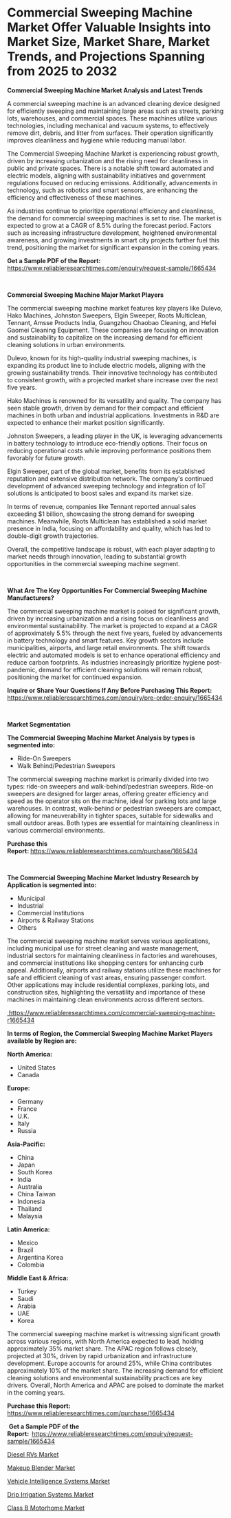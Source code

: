 <p><h1>Commercial Sweeping Machine Market Offer Valuable Insights into Market Size, Market Share, Market Trends, and Projections Spanning from 2025 to 2032</h1></p><p><strong>Commercial Sweeping Machine Market Analysis and Latest Trends</strong></p>
<p><p>A commercial sweeping machine is an advanced cleaning device designed for efficiently sweeping and maintaining large areas such as streets, parking lots, warehouses, and commercial spaces. These machines utilize various technologies, including mechanical and vacuum systems, to effectively remove dirt, debris, and litter from surfaces. Their operation significantly improves cleanliness and hygiene while reducing manual labor.</p><p>The Commercial Sweeping Machine Market is experiencing robust growth, driven by increasing urbanization and the rising need for cleanliness in public and private spaces. There is a notable shift toward automated and electric models, aligning with sustainability initiatives and government regulations focused on reducing emissions. Additionally, advancements in technology, such as robotics and smart sensors, are enhancing the efficiency and effectiveness of these machines.</p><p>As industries continue to prioritize operational efficiency and cleanliness, the demand for commercial sweeping machines is set to rise. The market is expected to grow at a CAGR of 8.5% during the forecast period. Factors such as increasing infrastructure development, heightened environmental awareness, and growing investments in smart city projects further fuel this trend, positioning the market for significant expansion in the coming years.</p></p>
<p><strong>Get a Sample PDF of the Report:&nbsp;</strong> <a href="https://www.reliableresearchtimes.com/enquiry/request-sample/1665434?utm_campaign=2035&utm_medium=2&utm_source=Github&utm_content=ia&utm_term=06022025&utm_id=commercial-sweeping-machine">https://www.reliableresearchtimes.com/enquiry/request-sample/1665434</a></p>
<p>&nbsp;</p>
<p><strong>Commercial Sweeping Machine Major Market Players</strong></p>
<p><p>The commercial sweeping machine market features key players like Dulevo, Hako Machines, Johnston Sweepers, Elgin Sweeper, Roots Multiclean, Tennant, Amsse Products India, Guangzhou Chaobao Cleaning, and Hefei Gaomei Cleaning Equipment. These companies are focusing on innovation and sustainability to capitalize on the increasing demand for efficient cleaning solutions in urban environments.</p><p>Dulevo, known for its high-quality industrial sweeping machines, is expanding its product line to include electric models, aligning with the growing sustainability trends. Their innovative technology has contributed to consistent growth, with a projected market share increase over the next five years. </p><p>Hako Machines is renowned for its versatility and quality. The company has seen stable growth, driven by demand for their compact and efficient machines in both urban and industrial applications. Investments in R&D are expected to enhance their market position significantly.</p><p>Johnston Sweepers, a leading player in the UK, is leveraging advancements in battery technology to introduce eco-friendly options. Their focus on reducing operational costs while improving performance positions them favorably for future growth.</p><p>Elgin Sweeper, part of the global market, benefits from its established reputation and extensive distribution network. The company's continued development of advanced sweeping technology and integration of IoT solutions is anticipated to boost sales and expand its market size.</p><p>In terms of revenue, companies like Tennant reported annual sales exceeding $1 billion, showcasing the strong demand for sweeping machines. Meanwhile, Roots Multiclean has established a solid market presence in India, focusing on affordability and quality, which has led to double-digit growth trajectories. </p><p>Overall, the competitive landscape is robust, with each player adapting to market needs through innovation, leading to substantial growth opportunities in the commercial sweeping machine segment.</p></p>
<p>&nbsp;</p>
<p><strong>What Are The Key Opportunities For Commercial Sweeping Machine Manufacturers?</strong></p>
<p><p>The commercial sweeping machine market is poised for significant growth, driven by increasing urbanization and a rising focus on cleanliness and environmental sustainability. The market is projected to expand at a CAGR of approximately 5.5% through the next five years, fueled by advancements in battery technology and smart features. Key growth sectors include municipalities, airports, and large retail environments. The shift towards electric and automated models is set to enhance operational efficiency and reduce carbon footprints. As industries increasingly prioritize hygiene post-pandemic, demand for efficient cleaning solutions will remain robust, positioning the market for continued expansion.</p></p>
<p><strong>Inquire or Share Your Questions If Any Before Purchasing This Report:</strong> <a href="https://www.reliableresearchtimes.com/enquiry/pre-order-enquiry/1665434?utm_campaign=2035&utm_medium=2&utm_source=Github&utm_content=ia&utm_term=06022025&utm_id=commercial-sweeping-machine">https://www.reliableresearchtimes.com/enquiry/pre-order-enquiry/1665434</a></p>
<p>&nbsp;</p>
<p><strong>Market Segmentation</strong></p>
<p><strong>The Commercial Sweeping Machine Market Analysis by types is segmented into:</strong></p>
<p><ul><li>Ride-On Sweepers</li><li>Walk Behind/Pedestrian Sweepers</li></ul></p>
<p><p>The commercial sweeping machine market is primarily divided into two types: ride-on sweepers and walk-behind/pedestrian sweepers. Ride-on sweepers are designed for larger areas, offering greater efficiency and speed as the operator sits on the machine, ideal for parking lots and large warehouses. In contrast, walk-behind or pedestrian sweepers are compact, allowing for maneuverability in tighter spaces, suitable for sidewalks and small outdoor areas. Both types are essential for maintaining cleanliness in various commercial environments.</p></p>
<p><strong>Purchase this Report:&nbsp;</strong><a href="https://www.reliableresearchtimes.com/purchase/1665434?utm_campaign=2035&utm_medium=2&utm_source=Github&utm_content=ia&utm_term=06022025&utm_id=commercial-sweeping-machine">https://www.reliableresearchtimes.com/purchase/1665434</a></p>
<p>&nbsp;</p>
<p><strong>The Commercial Sweeping Machine Market Industry Research by Application is segmented into:</strong></p>
<p><ul><li>Municipal</li><li>Industrial</li><li>Commercial Institutions</li><li>Airports & Railway Stations</li><li>Others</li></ul></p>
<p><p>The commercial sweeping machine market serves various applications, including municipal use for street cleaning and waste management, industrial sectors for maintaining cleanliness in factories and warehouses, and commercial institutions like shopping centers for enhancing curb appeal. Additionally, airports and railway stations utilize these machines for safe and efficient cleaning of vast areas, ensuring passenger comfort. Other applications may include residential complexes, parking lots, and construction sites, highlighting the versatility and importance of these machines in maintaining clean environments across different sectors.</p></p>
<p><a href="https://www.reliableresearchtimes.com/commercial-sweeping-machine-r1665434?utm_campaign=2035&utm_medium=2&utm_source=Github&utm_content=ia&utm_term=06022025&utm_id=commercial-sweeping-machine">&nbsp;https://www.reliableresearchtimes.com/commercial-sweeping-machine-r1665434</a></p>
<p><strong>In terms of Region, the Commercial Sweeping Machine Market Players available by Region are:</strong></p>
<p>
    <p> <strong> North America: </strong>
        <ul>
            <li>United States</li>
            <li>Canada</li>
        </ul>
        </p> 
    <p> <strong> Europe: </strong>
        <ul>
            <li>Germany</li>
            <li>France</li>
            <li>U.K.</li>
            <li>Italy</li>
            <li>Russia</li>
        </ul>
        </p> 
    <p> <strong> Asia-Pacific: </strong>
        <ul>
            <li>China</li>
            <li>Japan</li>
            <li>South Korea</li>
            <li>India</li>
            <li>Australia</li>
            <li>China Taiwan</li>
            <li>Indonesia</li>
            <li>Thailand</li>
            <li>Malaysia</li>
        </ul>
        </p> 
    <p> <strong> Latin America: </strong>
        <ul>
            <li>Mexico</li>
            <li>Brazil</li>
            <li>Argentina Korea</li>
            <li>Colombia</li>
        </ul>
        </p> 
    <p> <strong> Middle East & Africa: </strong>
        <ul>
            <li>Turkey</li>
            <li>Saudi</li>
            <li>Arabia</li>
            <li>UAE</li>
            <li>Korea</li>
        </ul>
    </p>
    </p>
<p><p>The commercial sweeping machine market is witnessing significant growth across various regions, with North America expected to lead, holding approximately 35% market share. The APAC region follows closely, projected at 30%, driven by rapid urbanization and infrastructure development. Europe accounts for around 25%, while China contributes approximately 10% of the market share. The increasing demand for efficient cleaning solutions and environmental sustainability practices are key drivers. Overall, North America and APAC are poised to dominate the market in the coming years.</p></p>
<p><strong>Purchase this Report: </strong><a href="https://www.reliableresearchtimes.com/purchase/1665434?utm_campaign=2035&utm_medium=2&utm_source=Github&utm_content=ia&utm_term=06022025&utm_id=commercial-sweeping-machine">https://www.reliableresearchtimes.com/purchase/1665434</a></p>
<p>&nbsp;<strong>Get a Sample PDF of the Report:&nbsp;&nbsp;</strong><a href="https://www.reliableresearchtimes.com/enquiry/request-sample/1665434?utm_campaign=2035&utm_medium=2&utm_source=Github&utm_content=ia&utm_term=06022025&utm_id=commercial-sweeping-machine">https://www.reliableresearchtimes.com/enquiry/request-sample/1665434</a></p>
<p><strong></strong></p>
<p><p><a href="https://www.linkedin.com/pulse/diesel-rvs-market-evolution-key-trends-regional-dynamics-2025-2032-u9qsf?utm_campaign=2035&utm_medium=2&utm_source=Github&utm_content=ia&utm_term=06022025&utm_id=commercial-sweeping-machine">Diesel RVs Market</a></p><p><a href="https://github.com/GenaGaines34/Market-Research-Report-List-1/blob/main/makeup-blender-market.md?utm_campaign=2035&utm_medium=2&utm_source=Github&utm_content=ia&utm_term=06022025&utm_id=commercial-sweeping-machine">Makeup Blender Market</a></p><p><a href="https://www.linkedin.com/pulse/exploring-growth-opportunities-vehicle-intelligence-systems-b7nzf?utm_campaign=2035&utm_medium=2&utm_source=Github&utm_content=ia&utm_term=06022025&utm_id=commercial-sweeping-machine">Vehicle Intelligence Systems Market</a></p><p><a href="https://www.linkedin.com/pulse/competitive-analysis-drip-irrigation-systems-market-from-t6grf?utm_campaign=2035&utm_medium=2&utm_source=Github&utm_content=ia&utm_term=06022025&utm_id=commercial-sweeping-machine">Drip Irrigation Systems Market</a></p><p><a href="https://www.linkedin.com/pulse/significant-growth-expected-class-b-motorhome-market-projected-oip9f?utm_campaign=2035&utm_medium=2&utm_source=Github&utm_content=ia&utm_term=06022025&utm_id=commercial-sweeping-machine">Class B Motorhome Market</a></p></p>